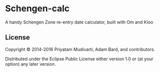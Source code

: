# Schengen-calc

A handy Schengen Zone re-entry date calculator, built with Om and Kioo

## License

Copyright © 2014-2016 Priyatam Mudivarti, Adam Bard, and contributors.

Distributed under the Eclipse Public License either version 1.0 or (at your option) any later version.
